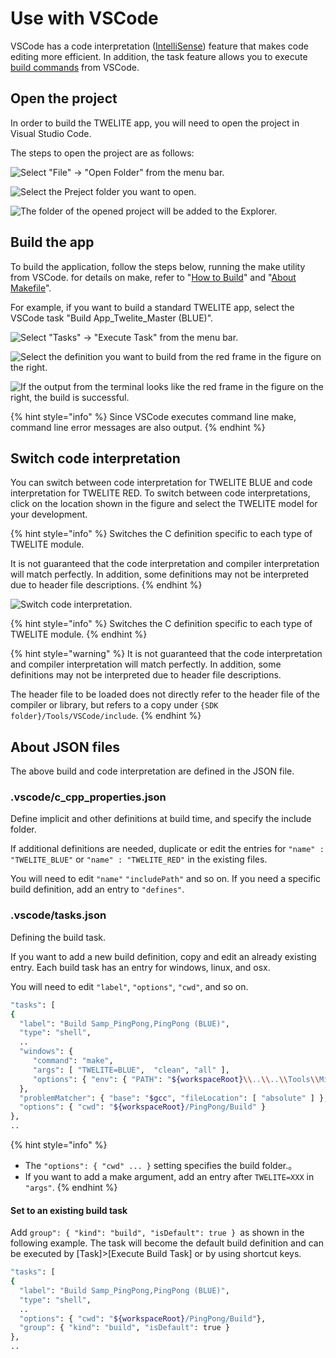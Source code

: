 # Use with VSCode

VSCode has a code interpretation ([IntelliSense](https://code.visualstudio.com/docs/editor/intellisense)) feature that makes code editing more efficient. In addition, the task feature allows you to execute [build commands](vscode-deno.md#apuriwobirudosuru) from VSCode.

## Open the project

In order to build the TWELITE app, you will need to open the project in Visual Studio Code.

The steps to open the project are as follows:

![Select "File" -> "Open Folder" from the menu bar.](<../.gitbook/assets/image (43).png>)

![Select the Preject folder you want to open.](<../.gitbook/assets/image (44).png>)

![The folder of the opened project will be added to the Explorer.](<../.gitbook/assets/image (45).png>)



## Build the app

To build the application, follow the steps below, running the make utility from VSCode. for details on make, refer to "[How to Build](komandoraindenobirudo.md)" and "[About Makefile](birudonitsuite/makefile-nitsuite.md)".

For example, if you want to build a standard TWELITE app, select the VSCode task "Build App_Twelite_Master (BLUE)".

![Select "Tasks" -> "Execute Task" from the menu bar.](<../.gitbook/assets/image (47).png>)

![Select the definition you want to build from the red frame in the figure on the right.](<../.gitbook/assets/image (48).png>)

![If the output from the terminal looks like the red frame in the figure on the right, the build is successful.](<../.gitbook/assets/image (49).png>)

{% hint style="info" %}
Since VSCode executes command line make, command line error messages are also output.
{% endhint %}

## Switch code interpretation

You can switch between code interpretation for TWELITE BLUE and code interpretation for TWELITE RED. To switch between code interpretations, click on the location shown in the figure and select the TWELITE model for your development.

{% hint style="info" %}
Switches the C definition specific to each type of TWELITE module.

It is not guaranteed that the code interpretation and compiler interpretation will match perfectly. In addition, some definitions may not be interpreted due to header file descriptions.
{% endhint %}

![Switch code interpretation.](<../.gitbook/assets/image (46).png>)

{% hint style="info" %}
Switches the C definition specific to each type of TWELITE module.
{% endhint %}

{% hint style="warning" %}
It is not guaranteed that the code interpretation and compiler interpretation will match perfectly. In addition, some definitions may not be interpreted due to header file descriptions.

The header file to be loaded does not directly refer to the header file of the compiler or library, but refers to a copy under `{SDK folder}/Tools/VSCode/include`.
{% endhint %}

## About JSON files

The above build and code interpretation are defined in the JSON file.

### .vscode/c_cpp_properties.json

Define implicit and other definitions at build time, and specify the include folder.

If additional definitions are needed, duplicate or edit the entries for `"name" : "TWELITE_BLUE"` or `"name" : "TWELITE_RED"` in the existing files.

You will need to edit `"name"` `"includePath"` and so on. If you need a specific build definition, add an entry to `"defines"`.

### .vscode/tasks.json

Defining the build task.

If you want to add a new build definition, copy and edit an already existing entry. Each build task has an entry for windows, linux, and osx.

You will need to edit `"label"`, `"options"`, `"cwd"`, and so on.

```bash
"tasks": [
{ 
  "label": "Build Samp_PingPong,PingPong (BLUE)",
  "type": "shell",
  ..
  "windows": {
     "command": "make",
     "args": [ "TWELITE=BLUE",  "clean", "all" ],
     "options": { "env": { "PATH": "${workspaceRoot}\\..\\..\\Tools\\MinGW\\msys\\1.0\\bin" } }
  },
  "problemMatcher": { "base": "$gcc", "fileLocation": [ "absolute" ] },
  "options": { "cwd": "${workspaceRoot}/PingPong/Build" }
},
..

```

{% hint style="info" %}
* The `"options": { "cwd" ... }` setting specifies the build folder.。
* If you want to add a make argument, add an entry after `TWELITE=XXX` in `"args"`.
{% endhint %}

#### Set to an existing build task

Add `group": { "kind": "build", "isDefault": true } `as shown in the following example. The task will become the default build definition and can be executed by \[Task]>\[Execute Build Task] or by using shortcut keys.

```bash
"tasks": [
{ 
  "label": "Build Samp_PingPong,PingPong (BLUE)",
  "type": "shell",
  ..
  "options": { "cwd": "${workspaceRoot}/PingPong/Build"},
  "group": { "kind": "build", "isDefault": true }
},
..
```
